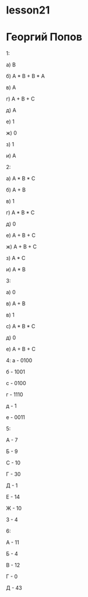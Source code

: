 # lesson21

# Георгий Попов 

1:
  
  а) B

  б) A * B + B * A

  в) A

  г) A + B + C

  д) A

  е) 1

  ж) 0 

  з) 1

  и) A

2:
             
  а) A * B * C

  б) A + B

  в) 1

  г) A * B * C

  д) 0

  е) A + B + C

  ж) A + B + C

  з) A * C

  и) A * B

3:

 а) 0 

 в) A + B

 в) 1

 с) A * B * C 

 д) 0

 е) A + B + C
 
4:
 a - 0100

 б - 1001

 с - 0100

 г - 1110

 д - 1

 е - 0011

5: 

 A - 7

 Б - 9

 C - 10

 Г - 30

 Д - 1

 Е - 14

 Ж - 10

 З - 4

6: 

 А - 11

 Б - 4 

 В - 12

 Г - 0

 Д - 43

